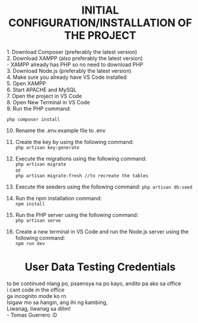 <h1 align="center">INITIAL CONFIGURATION/INSTALLATION OF THE PROJECT</h1>
1. Download Composer (preferably the latest version) <br>
2. Download XAMPP (also preferably the latest version) <br>
   - XAMPP already has PHP so no need to download PHP <br>
3. Download Node.js (preferably the latest version) <br>
4. Make sure you already have VS Code installed <br>
5. Open XAMPP <br>
6. Start APACHE and MySQL <br>
7. Open the project in VS Code <br>
8. Open New Terminal in VS Code <br>
9. Run the PHP command: <br>

``php composer install``<br>

10. Rename the .env.example file to .env <br>
11. Create the key by using the following command: <br>
``php artisan key:generate``<br>

12. Execute the migrations using the following command: <br>
``php artisan migrate``<br>
or <br>
``php artisan migrate:fresh //to recreate the tables``<br>

13. Execute the seeders using the following command: 
``php artisan db:seed``<br>

14. Run the npm installation command: <br>
``npm install``<br>

15. Run the PHP server using the following command: <br>
``php artisan serve``<br>

16. Create a new terminal in VS Code and run the Node.js server using the following command: <br>
``npm run dev``<br>

<h1 align="center">User Data Testing Credentials</h1>
to be continued nlang po, psaensya na po kayo, andito pa ako sa office <br>
i cant code in the office <br>
ga incognito mode ko rn <br>
Isigaw mo sa hangin, ang ihi ng kambing, <br>
Liwanag, liwanag sa dilim! <br>
- Tomas Guerrero :D
